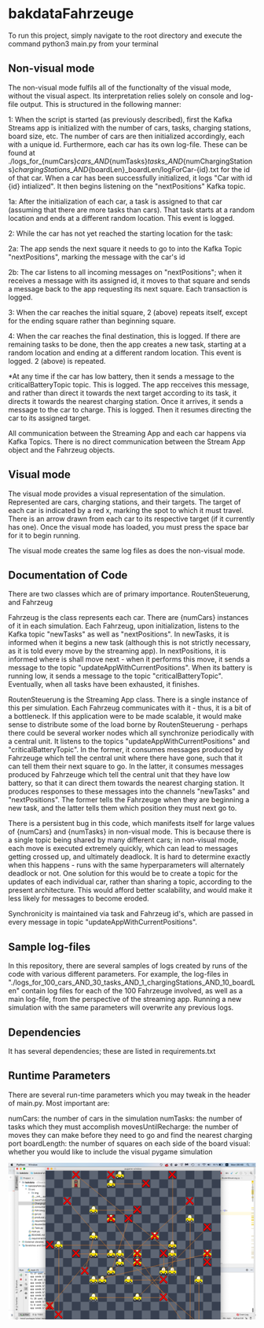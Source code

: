 # bakdataFahrzeuge


To run this project, simply navigate to the root directory and execute the command python3 main.py from your terminal

## Non-visual mode
The non-visual mode fulfils all of the functionalty of the visual mode, without the visual aspect. Its interpretation relies solely on console and log-file output. This is structured in the following manner:

1: When the script is started (as previously described), first the Kafka Streams app is initialized with the number of cars, tasks, charging stations, board size, etc. The number of cars are then initialized accordingly, each with a unique id. Furthermore, each car has its own log-file. These can be found at ./logs_for_{numCars}_cars_AND_{numTasks}_tasks_AND_{numChargingStations}_chargingStations_AND_{boardLen}_boardLen/logForCar-{id}.txt for the id of that car. When a car has been successfully initialized, it logs "Car with id {id} intialized". It then begins listening on the "nextPositions" Kafka topic.

1a: After the initialization of each car, a task is assigned to that car (assuming that there are more tasks than cars). That task starts at a random location and ends at a different random location. This event is logged.

2: While the car has not yet reached the starting location for the task:

  2a: The app sends the next square it needs to go to into the Kafka Topic "nextPositions", marking the message with the car's id
  
  2b: The car listens to all incoming messages on "nextPositions"; when it receives a message with its assigned id, it moves to that square and sends a message back to the app requesting its next square. Each transaction is logged.
  
3: When the car reaches the initial square, 2 (above) repeats itself, except for the ending square rather than beginning square.

4: When the car reaches the final destination, this is logged. If there are remaining tasks to be done, then the app creates a new task, starting at a random location and ending at a different random location. This event is logged. 2 (above) is repeated.

*At any time if the car has low battery, then it sends a message to the criticalBatteryTopic topic. This is logged. The app recceives this message, and rather than direct it towards the next target according to its task, it directs it towards the nearest charging station. Once it arrives, it sends a message to the car to charge. This is logged. Then it resumes directing the car to its assigned target.

All communication between the Streaming App and each car happens via Kafka Topics. There is no direct communication between the Stream App object and the Fahrzeug objects.

## Visual mode
The visual mode provides a visual representation of the simulation. Represented are cars, charging stations, and their targets. The target of each car is indicated by a red x, marking the spot to which it must travel. There is an arrow drawn from each car to its respective target (if it currently has one). Once the visual mode has loaded, you must press the space bar for it to begin running.

The visual mode creates the same log files as does the non-visual mode.

## Documentation of Code

There are two classes which are of primary importance. RoutenSteuerung, and Fahrzeug

Fahrzeug is the class represents each car. There are {numCars} instances of it in each simulation. Each Fahrzeug, upon initialization, listens to the Kafka topic "newTasks" as well as "nextPositions". In newTasks, it is informed when it begins a new task (although this is not strictly necessary, as it is told every move by the streaming app). In nextPositions, it is informed where is shall move next - when it performs this move, it sends a message to the topic "updateAppWithCurrentPositions". When its battery is running low, it sends a message to the topic "criticalBatteryTopic". Eventually, when all tasks have been exhausted, it finishes.

RoutenSteuerung is the Streaming App class. There is a single instance of this per simulation. Each Fahrzeug communicates with it - thus, it is a bit of a bottleneck. If this application were to be made scalable, it would make sense to distribute some of the load borne by RoutenSteuerung - perhaps there could be several worker nodes which all synchronize periodically with a central unit. It listens to the topics "updateAppWithCurrentPositions" and "criticalBatteryTopic". In the former, it consumes messages produced by Fahrzeuge which tell the central unit where there have gone, such that it can tell them their next square to go. In the latter, it consumes messages produced by Fahrzeuge which tell the central unit that they have low battery, so that it can direct them towards the nearest charging station. It produces responses to these messages into the channels "newTasks" and "nextPositions". The former tells the Fahrzeuge when they are beginning a new task, and the latter tells them which position they must next go to.

There is a persistent bug in this code, which manifests itself for large values of {numCars} and {numTasks} in non-visual mode. This is because there is a single topic being shared by many different cars; in non-visual mode, each move is executed extremely quickly, which can lead to messages getting crossed up, and ultimately deadlock. It is hard to determine exactly when this happens - runs with the same hyperparameters will alternately deadlock or not. One solution for this would be to create a topic for the updates of each individual car, rather than sharing a topic, according to the present architecture. This would afford better scalability, and would make it less likely for messages to become eroded.

Synchronicity is maintained via task and Fahrzeug id's, which are passed in every message in topic "updateAppWithCurrentPositions".


## Sample log-files

In this repository, there are several samples of logs created by runs of the code with various different parameters. For example, the log-files in "./logs_for_100_cars_AND_30_tasks_AND_1_chargingStations_AND_10_boardLen" contain log files for each of the 100 Fahrzeuge involved, as well as a main log-file, from the perspective of the streaming app. Running a new simulation with the same parameters will overwrite any previous logs.

## Dependencies

It has several dependencies; these are listed in requirements.txt

## Runtime Parameters

There are several run-time parameters which you may tweak in the header of main.py. Most important are:

numCars: the number of cars in the simulation
numTasks: the number of tasks which they must accomplish
movesUntilRecharge: the number of moves they can make before they need to go and find the nearest charging port
boardLength: the number of squares on each side of the board
visual: whether you would like to include the visual pygame simulation

![Screenshot from simulation](./src/img/sim.png)
